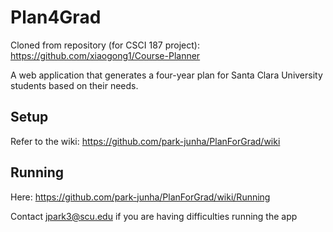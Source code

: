 # Plan4Grad

Cloned from repository (for CSCI 187 project): https://github.com/xiaogong1/Course-Planner

A web application that generates a four-year plan for Santa Clara University students based on their needs.

## Setup
Refer to the wiki: https://github.com/park-junha/PlanForGrad/wiki

## Running
Here: https://github.com/park-junha/PlanForGrad/wiki/Running

Contact jpark3@scu.edu if you are having difficulties running the app
